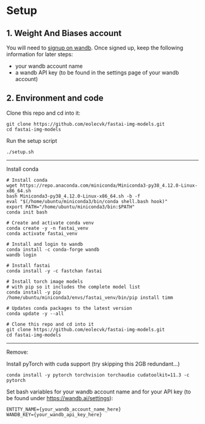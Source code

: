 # Setup

## 1. Weight And Biases account

You will need to [signup on wandb](https://app.wandb.ai/login?signup=true).
Once signed up, keep the following information for later steps:
  * your wandb account name
  * a wandb API key (to be found in the settings page of your wandb account)

## 2. Environment and code 


Clone this repo and cd into it:
```
git clone https://github.com/eolecvk/fastai-img-models.git
cd fastai-img-models
```

Run the setup script
```
./setup.sh
```


---


Install conda
```
# Install conda 
wget https://repo.anaconda.com/miniconda/Miniconda3-py38_4.12.0-Linux-x86_64.sh
bash Miniconda3-py38_4.12.0-Linux-x86_64.sh -b -f
eval "$(/home/ubuntu/miniconda3/bin/conda shell.bash hook)"
export PATH="/home/ubuntu/miniconda3/bin:$PATH"
conda init bash

# Create and activate conda venv
conda create -y -n fastai_venv
conda activate fastai_venv

# Install and login to wandb
conda install -c conda-forge wandb
wandb login

# Install fastai
conda install -y -c fastchan fastai

# Install torch image models
# with pip so it includes the complete model list
conda install -y pip
/home/ubuntu/miniconda3/envs/fastai_venv/bin/pip install timm

# Updates conda packages to the latest version
conda update -y --all

# Clone this repo and cd into it
git clone https://github.com/eolecvk/fastai-img-models.git
cd fastai-img-models
```

---

Remove:


Install pyTorch with cuda support (try skipping this 2GB redundant...)
```
conda install -y pytorch torchvision torchaudio cudatoolkit=11.3 -c pytorch
```



Set bash variables for your wandb account name and for your API key (to be found under https://wandb.ai/settings):
```
ENTITY_NAME={your_wandb_account_name_here}
WANDB_KEY={your_wandb_api_key_here}
```